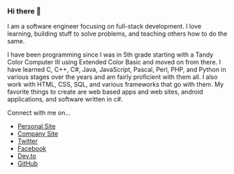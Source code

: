 ### Hi there 👋

I am a software engineer focusing on full-stack development.  I love learning, building stuff to solve problems, and teaching others how to do the same.

I have been programming since I was in 5th grade starting with a Tandy Color Computer III using Extended Color Basic and moved on from there.  I have learned C, C++, C#, Java, JavaScript, Pascal, Perl, PHP, and Python in various stages over the years and am fairly proficient with them all.  I also work with HTML, CSS, SQL, and various frameworks that go with them.  My favorite things to create are web based apps and web sites, android applications, and software written in c#.

Connect with me on...
* [Personal Site](https://www.thomassapp.com)
* [Company Site](https://www.sappsworld.com)
* [Twitter](https://www.twitter.com/raisor)
* [Facebook](https://www.facebook.com/tpsapp)
* [Dev.to](https://dev.to/tpsapp)
* [GitHub](https://www.github.com/tpsapp)

<!--
**tpsapp/tpsapp** is a ✨ _special_ ✨ repository because its `README.md` (this file) appears on your GitHub profile.

Here are some ideas to get you started:

- 🔭 I’m currently working on ...
- 🌱 I’m currently learning ...
- 👯 I’m looking to collaborate on ...
- 🤔 I’m looking for help with ...
- 💬 Ask me about ...
- 📫 How to reach me: ...
- 😄 Pronouns: ...
- ⚡ Fun fact: ...
-->
